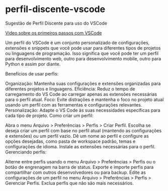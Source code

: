 # perfil-discente-vscode
Sugestão de Perfil Discente para uso do VSCode

[Video sobre os primeiros passos com VSCode](https://youtu.be/Du-4pCp4t_M?si=HeQkwnsGvtx-Tq58)

Um perfil do VSCode é um conjunto personalizado de configurações, extensões e snippets que você pode usar para diferentes tipos de projetos ou linguagens de programação. Isso significa que você pode ter um perfil para desenvolvimento web, outro para desenvolvimento mobile, outro para Python e assim por diante.

Benefícios de usar perfis:

Organização: Mantenha suas configurações e extensões organizadas para diferentes projetos e linguagens.
Eficiência: Reduz o tempo de carregamento do VS Code ao carregar apenas as extensões necessárias para o perfil atual.
Foco: Evite distrações e mantenha o foco no projeto atual usando um perfil com as ferramentas e configurações relevantes.
Personalização: Adapte o VS Code às suas necessidades específicas para cada tipo de projeto.
Como criar um perfil:

Abra o menu Arquivo > Preferências > Perfis > Criar Perfil.
Escolha se deseja criar um perfil com base no perfil atual (mantendo as configurações e extensões) ou um perfil vazio.
Dê um nome ao perfil e configure as opções desejadas, como pasta de workspace padrão, temas e configurações de idioma.
Instale as extensões necessárias para o perfil.
Gerenciando perfis:

Alterne entre perfis usando o menu Arquivo > Preferências > Perfis ou o botão de engrenagem na barra de status.
Exporte e importe perfis para compartilhar com outros desenvolvedores ou para backup.
Edite as configurações de um perfil no menu Arquivo > Preferências > Perfis > Gerenciar Perfis.
Exclua perfis que não são mais necessários.
